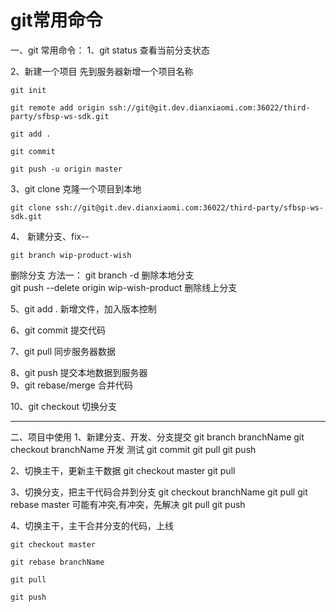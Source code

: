 # git常用命令

一、git 常用命令：
1、git status		查看当前分支状态

2、新建一个项目
先到服务器新增一个项目名称

```git
git init

git remote add origin ssh://git@git.dev.dianxiaomi.com:36022/third-party/sfbsp-ws-sdk.git

git add .

git commit

git push -u origin master

```


3、git clone 克隆一个项目到本地


```
git clone ssh://git@git.dev.dianxiaomi.com:36022/third-party/sfbsp-ws-sdk.git
```

4、	新建分支、fix--

```
git branch wip-product-wish
```


删除分支
方法一：
git branch -d		删除本地分支	
git push --delete origin wip-wish-product 删除线上分支



5、git add .		新增文件，加入版本控制

6、git commit		提交代码

7、git pull		同步服务器数据

8、git push		提交本地数据到服务器
​		
9、git rebase/merge	合并代码

10、git checkout	切换分支

-------------------------------------------------------------------

二、项目中使用
1、新建分支、开发、分支提交 
git branch branchName
git checkout branchName
开发
测试
git commit 
git pull
git push

2、切换主干，更新主干数据
git checkout master
git pull

3、切换分支，把主干代码合并到分支
git checkout branchName
git pull
git rebase master
可能有冲突,有冲突，先解决
git pull
git push

4、切换主干，主干合并分支的代码，上线


```git
git checkout master

git rebase branchName

git pull

git push

```